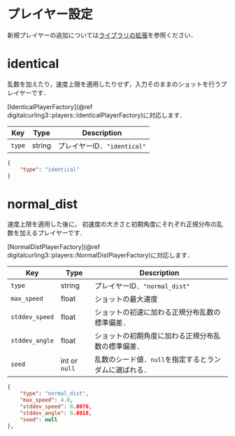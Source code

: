 # プレイヤー設定

新規プレイヤーの追加については[ライブラリの拡張](extend_library.md)を参照ください．

# identical

乱数を加えたり，速度上限を適用したりせず，入力そのままのショットを行うプレイヤーです．

[IdenticalPlayerFactory](@ref digitalcurling3::players::IdenticalPlayerFactory)に対応します．

Key | Type | Description
----|------|-------------------
`type` | string | プレイヤーID．`"identical"`

```json
{
    "type": "identical"
}
```

# normal_dist

速度上限を適用した後に，
初速度の大きさと初期角度にそれぞれ正規分布の乱数を加えるプレイヤーです．

[NormalDistPlayerFactory](@ref digitalcurling3::players::NormalDistPlayerFactory)に対応します．

Key | Type | Description
----|------|-------------------
`type` | string | プレイヤーID．`"normal_dist"`
`max_speed` | float | ショットの最大速度
`stddev_speed` | float | ショットの初速に加わる正規分布乱数の標準偏差．
`stddev_angle` | float | ショットの初期角度に加わる正規分布乱数の標準偏差．
`seed` | int or `null` | 乱数のシード値．`null`を指定するとランダムに選ばれる．

```json
{
    "type": "normal_dist",
    "max_speed": 4.0,
    "stddev_speed": 0.0076,
    "stddev_angle": 0.0018,
    "seed": null
},
```
